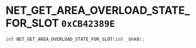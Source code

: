 # NET_GET_AREA_OVERLOAD_STATE_FOR_SLOT `0xCB42389E`

```cpp
int NET_GET_AREA_OVERLOAD_STATE_FOR_SLOT(int _Unk0);
```